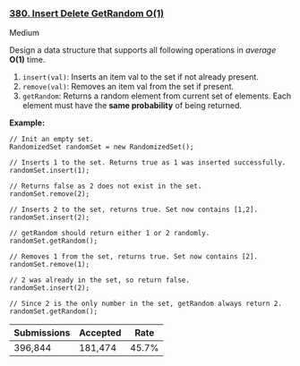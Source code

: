 ### [380. Insert Delete GetRandom O(1)](https://leetcode.com/problems/insert-delete-getrandom-o1/)

Medium

Design a data structure that supports all following operations in _average_ __O(1)__ time.

1.   `` insert(val) ``: Inserts an item val to the set if not already present.
2.   `` remove(val) ``: Removes an item val from the set if present.
3.   `` getRandom ``: Returns a random element from current set of elements. Each element must have the __same probability__ of being returned.

__Example:__

```
// Init an empty set.
RandomizedSet randomSet = new RandomizedSet();

// Inserts 1 to the set. Returns true as 1 was inserted successfully.
randomSet.insert(1);

// Returns false as 2 does not exist in the set.
randomSet.remove(2);

// Inserts 2 to the set, returns true. Set now contains [1,2].
randomSet.insert(2);

// getRandom should return either 1 or 2 randomly.
randomSet.getRandom();

// Removes 1 from the set, returns true. Set now contains [2].
randomSet.remove(1);

// 2 was already in the set, so return false.
randomSet.insert(2);

// Since 2 is the only number in the set, getRandom always return 2.
randomSet.getRandom();
```

| Submissions    | Accepted     | Rate   |
| -------------- | ------------ | ------ |
| 396,844 | 181,474 | 45.7% |